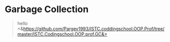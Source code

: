 # Garbage Collection
>hello
<&https://github.com/Pargev1993/ISTC.coddingschool.OOP.Prof/tree/master/ISTC.Codingschool.OOP.prof.GC&>
